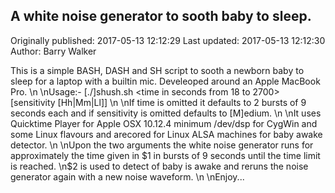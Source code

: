 ## A white noise generator to sooth baby to sleep. 
Originally published: 2017-05-13 12:12:29 
Last updated: 2017-05-13 12:12:30 
Author: Barry Walker 
 
This is a simple BASH, DASH and SH script to sooth a newborn baby to sleep for a laptop with a builtin mic. Develeoped around an Apple MacBook Pro.\n\nUsage:- [./]shush.sh <time in seconds from 18 to 2700> [sensitivity [Hh|Mm|Ll]]<CR>\n\nIf time is omitted it defaults to 2 bursts of 9 seconds each and if sensitivity is omitted defaults to [M]edium.\n\nIt uses Quicktime Player for Apple OSX 10.12.4 minimum /dev/dsp for CygWin and some Linux flavours and arecored for Linux ALSA machines for baby awake detector.\n\nUpon the two arguments the white noise generator runs for approximately the time given in $1 in bursts of 9 seconds until the time limit is reached.\n$2 is used to detect of baby is awake and reruns the noise generator again with a new noise waveform.\n\nEnjoy...